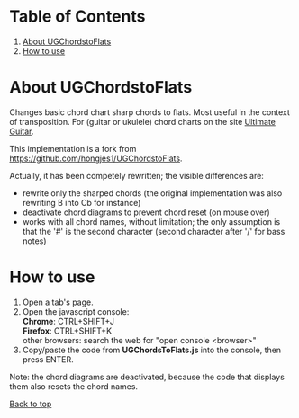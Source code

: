# Table of Contents
1. [About UGChordstoFlats](#about-ugchordstoflats)
2. [How to use](#how-to-use)

# About UGChordstoFlats
Changes basic chord chart sharp chords to flats. Most useful in the context of transposition.
For (guitar or ukulele) chord charts on the site [Ultimate Guitar](www.ultimate-guitar.com/).

This implementation is a fork from https://github.com/hongjes1/UGChordstoFlats.

Actually, it has been competely rewritten; the visible differences are:
* rewrite only the sharped chords (the original implementation was also rewriting B into Cb for instance)
* deactivate chord diagrams to prevent chord reset (on mouse over)
* works with all chord names, without limitation; the only assumption is that the '#' is the second character (second character after '/' for bass notes)

# How to use
1. Open a tab's page.
2. Open the javascript console:<br/>
   **Chrome**: CTRL+SHIFT+J<br/>
   **Firefox**: CTRL+SHIFT+K<br/>
   other browsers: search the web for "open console \<browser\>"  
3. Copy/paste the code from __UGChordsToFlats.js__ into the console, then press ENTER.

Note: the chord diagrams are deactivated, because the code that displays them also resets the chord names.

[Back to top](#table-of-contents)
